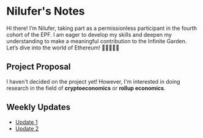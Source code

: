 # Nilufer's Notes

Hi there! I’m Nilufer, taking part as a permissionless participant in the fourth cohort of the EPF. I am eager to develop my skills and deepen my understanding to make a meaningful contribution to the Infinite Garden.   
Let’s dive into the world of Ethereum! 👩🏻‍💻🌳✨

## Project Proposal

I haven't decided on the project yet! However, I'm interested in doing research in the field of **cryptoeconomics** or **rollup economics**.

## Weekly Updates 

* [Update 1](https://hackmd.io/@nilu/epf4w1)
* [Update 2](https://hackmd.io/@nilu/epf4w2)
